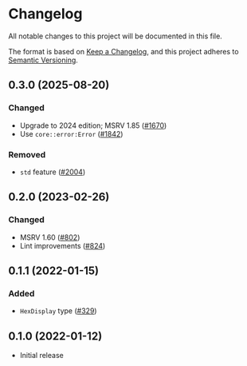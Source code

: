# Changelog
All notable changes to this project will be documented in this file.

The format is based on [Keep a Changelog](https://keepachangelog.com/en/1.0.0/),
and this project adheres to [Semantic Versioning](https://semver.org/spec/v2.0.0.html).

## 0.3.0 (2025-08-20)
### Changed
- Upgrade to 2024 edition; MSRV 1.85 ([#1670])
- Use `core::error:Error` ([#1842])

### Removed
- `std` feature ([#2004])

[#1670]: https://github.com/RustCrypto/formats/pull/1670
[#1842]: https://github.com/RustCrypto/formats/pull/1842
[#2004]: https://github.com/RustCrypto/formats/pull/2004

## 0.2.0 (2023-02-26)
### Changed
- MSRV 1.60 ([#802])
- Lint improvements ([#824])

[#802]: https://github.com/RustCrypto/formats/pull/802
[#824]: https://github.com/RustCrypto/formats/pull/824

## 0.1.1 (2022-01-15)
### Added
- `HexDisplay` type ([#329])

[#329]: https://github.com/RustCrypto/formats/pull/329

## 0.1.0 (2022-01-12)
- Initial release
